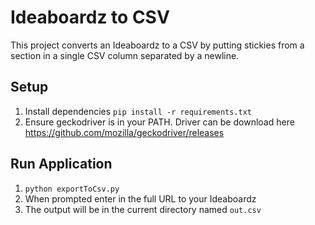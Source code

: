 # Ideaboardz to CSV
This project converts an Ideaboardz to a CSV by putting stickies from a section in a single CSV column separated by a newline.

## Setup
1. Install dependencies `pip install -r requirements.txt`
2. Ensure geckodriver is in your PATH. Driver can be download here https://github.com/mozilla/geckodriver/releases

## Run Application
1. `python exportToCsv.py`
2. When prompted enter in the full URL to your Ideaboardz
3. The output will be in the current directory named `out.csv`
